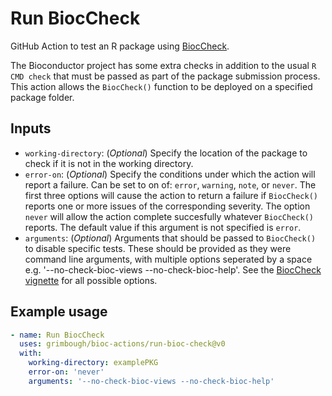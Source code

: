 # Run BiocCheck

GitHub Action to test an R package using [BiocCheck](https://bioconductor.org/packages/BiocCheck/).

The Bioconductor project has some extra checks in addition to the usual `R CMD check` that must be passed as part of the package submission process.  This action allows the `BiocCheck()` function to be deployed on a specified package folder.

## Inputs

- `working-directory`: (*Optional*) Specify the location of the package to check if it is not in the working directory.
- `error-on`: (*Optional*) Specify the conditions under which the action will report a failure.  Can be set to on of: `error`, `warning`, `note`, or `never`.  The first three options will cause the action to return a failure if `BiocCheck()` reports one or more issues of the corresponding severity.  The option `never` will allow the action complete succesfully whatever `BiocCheck()` reports.  The default value if this argument is not specified is `error`.
- `arguments`: (*Optional*) Arguments that should be passed to `BiocCheck()` to disable specific tests.  These should be provided as they were command line arguments, with multiple options seperated by a space e.g. '--no-check-bioc-views --no-check-bioc-help'. See the [BiocCheck vignette](https://bioconductor.org/packages/release/bioc/vignettes/BiocCheck/inst/doc/BiocCheck.html#using-bioccheck) for all possible options.

## Example usage

```yaml
- name: Run BiocCheck
  uses: grimbough/bioc-actions/run-bioc-check@v0
  with:
    working-directory: examplePKG
    error-on: 'never'
    arguments: '--no-check-bioc-views --no-check-bioc-help'
```
